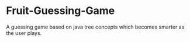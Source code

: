 # Fruit-Guessing-Game
A guessing game based on java tree concepts which becomes smarter as the user plays. 
